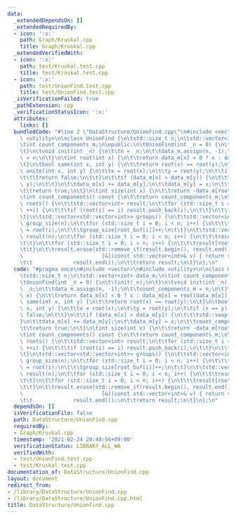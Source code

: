 ```yaml
---
data:
  _extendedDependsOn: []
  _extendedRequiredBy:
  - icon: ':x:'
    path: Graph/Kruskal.cpp
    title: Graph/Kruskal.cpp
  _extendedVerifiedWith:
  - icon: ':x:'
    path: test/Kruskal.test.cpp
    title: test/Kruskal.test.cpp
  - icon: ':x:'
    path: test/UnionFind.test.cpp
    title: test/UnionFind.test.cpp
  _isVerificationFailed: true
  _pathExtension: cpp
  _verificationStatusIcon: ':x:'
  attributes:
    links: []
  bundledCode: "#line 2 \"DataStructure/UnionFind.cpp\"\n#include <vector>\n#include\
    \ <utility>\n\nclass UnionFind {\n\tstd::size_t n;\n\tstd::vector<int> data_m;\n\
    \tint count_components_m;\n\npublic:\n\tUnionFind(int _n = 0) {\n\t\tinit(_n);\n\
    \t}\n\tvoid init(int _n) {\n\t\tn = _n;\n\t\tdata_m.assign(n, -1);\n\t\tcount_components_m\
    \ = n;\n\t}\n\tint root(int x) {\n\t\treturn data_m[x] < 0 ? x : data_m[x] = root(data_m[x]);\n\
    \t}\n\tbool same(int x, int y) {\n\t\treturn root(x) == root(y);\n\t}\n\tbool\
    \ unite(int x, int y) {\n\t\tx = root(x);\n\t\ty = root(y);\n\t\tif (x == y) {\n\
    \t\t\treturn false;\n\t\t}\n\t\tif (data_m[x] > data_m[y]) {\n\t\t\tstd::swap(x,\
    \ y);\n\t\t}\n\t\tdata_m[x] += data_m[y];\n\t\tdata_m[y] = x;\n\t\tcount_components_m--;\n\
    \t\treturn true;\n\t}\n\tint size(int x) {\n\t\treturn -data_m[root(x)];\n\t}\n\
    \tint count_components() const {\n\t\treturn count_components_m;\n\t}\n\tstd::vector<int>\
    \ roots() {\n\t\tstd::vector<int> result;\n\t\tfor (std::size_t i = 0; i < n;\
    \ ++i) {\n\t\t\tif (root(i) == i) result.push_back(i);\n\t\t}\n\t\treturn result;\n\
    \t}\n\tstd::vector<std::vector<int>> groups() {\n\t\tstd::vector<int> root_buf(n),\
    \ group_size(n);\n\t\tfor (std::size_t i = 0; i < n; i++) {\n\t\t\troot_buf[i]\
    \ = root(i);\n\t\t\tgroup_size[root_buf[i]]++;\n\t\t}\n\t\tstd::vector<std::vector<int>>\
    \ result(n);\n\t\tfor (std::size_t i = 0; i < n; i++) {\n\t\t\tresult[i].reserve(group_size[i]);\n\
    \t\t}\n\t\tfor (std::size_t i = 0; i < n; i++) {\n\t\t\tresult[root_buf[i]].push_back(i);\n\
    \t\t}\n\t\tresult.erase(std::remove_if(result.begin(), result.end(),\n\t\t   \
    \                         [&](const std::vector<int>& v) { return v.empty(); }),\n\
    \t\t             result.end());\n\t\treturn result;\n\t}\n};\n"
  code: "#pragma once\n#include <vector>\n#include <utility>\n\nclass UnionFind {\n\
    \tstd::size_t n;\n\tstd::vector<int> data_m;\n\tint count_components_m;\n\npublic:\n\
    \tUnionFind(int _n = 0) {\n\t\tinit(_n);\n\t}\n\tvoid init(int _n) {\n\t\tn =\
    \ _n;\n\t\tdata_m.assign(n, -1);\n\t\tcount_components_m = n;\n\t}\n\tint root(int\
    \ x) {\n\t\treturn data_m[x] < 0 ? x : data_m[x] = root(data_m[x]);\n\t}\n\tbool\
    \ same(int x, int y) {\n\t\treturn root(x) == root(y);\n\t}\n\tbool unite(int\
    \ x, int y) {\n\t\tx = root(x);\n\t\ty = root(y);\n\t\tif (x == y) {\n\t\t\treturn\
    \ false;\n\t\t}\n\t\tif (data_m[x] > data_m[y]) {\n\t\t\tstd::swap(x, y);\n\t\t\
    }\n\t\tdata_m[x] += data_m[y];\n\t\tdata_m[y] = x;\n\t\tcount_components_m--;\n\
    \t\treturn true;\n\t}\n\tint size(int x) {\n\t\treturn -data_m[root(x)];\n\t}\n\
    \tint count_components() const {\n\t\treturn count_components_m;\n\t}\n\tstd::vector<int>\
    \ roots() {\n\t\tstd::vector<int> result;\n\t\tfor (std::size_t i = 0; i < n;\
    \ ++i) {\n\t\t\tif (root(i) == i) result.push_back(i);\n\t\t}\n\t\treturn result;\n\
    \t}\n\tstd::vector<std::vector<int>> groups() {\n\t\tstd::vector<int> root_buf(n),\
    \ group_size(n);\n\t\tfor (std::size_t i = 0; i < n; i++) {\n\t\t\troot_buf[i]\
    \ = root(i);\n\t\t\tgroup_size[root_buf[i]]++;\n\t\t}\n\t\tstd::vector<std::vector<int>>\
    \ result(n);\n\t\tfor (std::size_t i = 0; i < n; i++) {\n\t\t\tresult[i].reserve(group_size[i]);\n\
    \t\t}\n\t\tfor (std::size_t i = 0; i < n; i++) {\n\t\t\tresult[root_buf[i]].push_back(i);\n\
    \t\t}\n\t\tresult.erase(std::remove_if(result.begin(), result.end(),\n\t\t   \
    \                         [&](const std::vector<int>& v) { return v.empty(); }),\n\
    \t\t             result.end());\n\t\treturn result;\n\t}\n};\n"
  dependsOn: []
  isVerificationFile: false
  path: DataStructure/UnionFind.cpp
  requiredBy:
  - Graph/Kruskal.cpp
  timestamp: '2021-02-24 20:48:56+09:00'
  verificationStatus: LIBRARY_ALL_WA
  verifiedWith:
  - test/UnionFind.test.cpp
  - test/Kruskal.test.cpp
documentation_of: DataStructure/UnionFind.cpp
layout: document
redirect_from:
- /library/DataStructure/UnionFind.cpp
- /library/DataStructure/UnionFind.cpp.html
title: DataStructure/UnionFind.cpp
---
```

